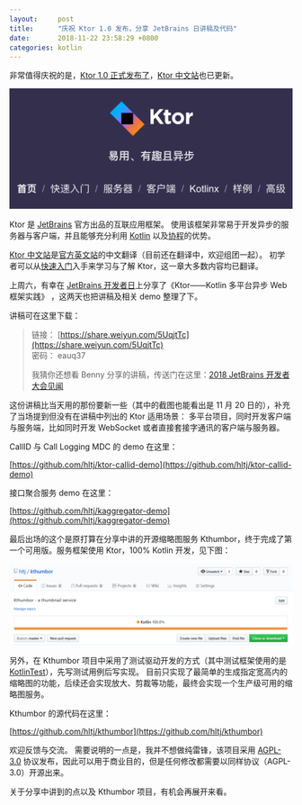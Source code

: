 ```yaml
---
layout:     post
title:      "庆祝 Ktor 1.0 发布，分享 JetBrains 日讲稿及代码"
date:       2018-11-22 23:58:29 +0800
categories: kotlin
---
```

非常值得庆祝的是，[Ktor 1.0 正式发布了](https://www.kotliner.cn/2018/11/ktor-1-0/)，[Ktor 中文站](https://ktor.kotlincn.net/)也已更新。

![](/assets/kotlin/ktorcn.png)

Ktor 是 [JetBrains](https://www.jetbrains.com/) 官方出品的互联应用框架。
使用该框架非常易于开发异步的服务器与客户端，并且能够充分利用 [Kotlin](https://www.kotlincn.net/) 以及[协程](https://www.kotlincn.net/docs/reference/coroutines/coroutines-guide.html)的优势。

<!--more-->

[Ktor 中文站](https://ktor.kotlincn.net/)是[官方英文站](https://ktor.io/)的中文翻译（目前还在翻译中，欢迎组团一起）。
初学者可以从[快速入门](https://ktor.kotlincn.net/quickstart/index.html)入手来学习与了解 Ktor，这一章大多数内容均已翻译。

上周六，有幸在 [JetBrains 开发者日](https://info.jetbrains.com/jetbrains-day-beijing-2018.html)上分享了《Ktor——Kotlin 多平台异步 Web 框架实践》 ，这两天也把讲稿及相关 demo 整理了下。

讲稿可在这里下载：

> 链接： [https://share.weiyun.com/5UqjtTc](https://share.weiyun.com/5UqjtTc)  
> 密码： eauq37
> 
> 我猜你还想看 Benny 分享的讲稿，传送门在这里：[2018 JetBrains 开发者大会见闻](https://www.bennyhuo.com/2018/11/18/2018-JetBrains-Day/)

这份讲稿比当天用的那份要新一些（其中的截图也能看出是 11 月 20 日的），补充了当场提到但没有在讲稿中列出的 Ktor 适用场景：
多平台项目，同时开发客户端与服务端，比如同时开发 WebSocket 或者直接套接字通讯的客户端与服务器。

CallID 与 Call Logging MDC 的 demo 在这里：

[https://github.com/hltj/ktor-callid-demo](https://github.com/hltj/ktor-callid-demo)

接口聚合服务 demo 在这里：

[https://github.com/hltj/kaggregator-demo](https://github.com/hltj/kaggregator-demo)

最后出场的这个是原打算在分享中讲的开源缩略图服务 Kthumbor，终于完成了第一个可用版。服务框架使用 Ktor，100% Kotlin 开发，见下图：

![](/assets/kotlin/kthumbor-github.png)

另外，在 Kthumbor 项目中采用了测试驱动开发的方式（其中测试框架使用的是 [KotlinTest](https://github.com/kotlintest/kotlintest)），先写测试用例后写实现。
目前只实现了最简单的生成指定宽高内的缩略图的功能，后续还会实现放大、剪裁等功能，最终会实现一个生产级可用的缩略图服务。

Kthumbor 的源代码在这里：

[https://github.com/hltj/kthumbor](https://github.com/hltj/kthumbor)

欢迎反馈与交流。
需要说明的一点是，我并不想做纯雷锋，该项目采用 [AGPL-3.0](https://www.gnu.org/licenses/agpl-3.0.en.html) 协议发布，因此可以用于商业目的，但是任何修改都需要以同样协议（AGPL-3.0）开源出来。

关于分享中讲到的点以及 Kthumbor 项目，有机会再展开来看。
